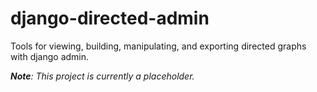# django-directed-admin

Tools for viewing, building, manipulating, and exporting directed graphs with django admin.

***Note**: This project is currently a placeholder.*
